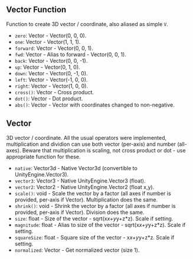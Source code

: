 ## Vector Function

Function to create 3D vector / coordinate, also aliased as simple `V`.

- `zero`: Vector - Vector(0, 0, 0).
- `one`: Vector - Vector(1, 1, 1).
- `forward`: Vector - Vector(0, 0, 1).
- `fwd`: Vector - Alias to forward - Vector(0, 0, 1).
- `back`: Vector - Vector(0, 0, -1).
- `up`: Vector - Vector(0, 1, 0).
- `down`: Vector - Vector(0, -1, 0).
- `left`: Vector - Vector(-1, 0, 0).
- `right`: Vector - Vector(1, 0, 0).
- `cross()`: Vector - Cross product.
- `dot()`: Vector - Dot product.
- `abs()`: Vector - Vector with coordinates changed to non-negative.

## Vector

3D vector / coordinate. All the usual operators were implemented,
multiplication and dividion can use both vector (per-axis) and number (all-axes).
Beware that multiplication is scaling, not cross product or dot - use appropriate function for these.

- `native`: Vector3d - Native Vector3d (convertible to UnityEngine.Vector3).
- `vector3`: Vector3 - Native UnityEngine.Vector3 (float).
- `vector2`: Vector2 - Native UnityEngine.Vector2 (float x,y).
- `scale()`: void - Scale the vector by a factor (all axes if number is provided, per-axis if Vector). Multiplication does the same.
- `shrink()`: void - Shrink the vector by a factor (all axes if number is provided, per-axis if Vector). Division does the same.
- `size`: float - Size of the vector - sqrt(x*x+y*y+z*z). Scale if setting.
- `magnitude`: float - Alias to size of the vector - sqrt(x*x+y*y+z*z). Scale if setting.
- `squareSize`: float - Square size of the vector - x*x+y*y+z*z. Scale if setting.
- `normalized`: Vector - Get normalized vector (size 1).
